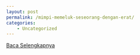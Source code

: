 ```yaml
---
layout: post
permalink: /mimpi-memeluk-seseorang-dengan-erat/
categories:
    - Uncategorized
---
```


[Baca Selengkapnya](/07)